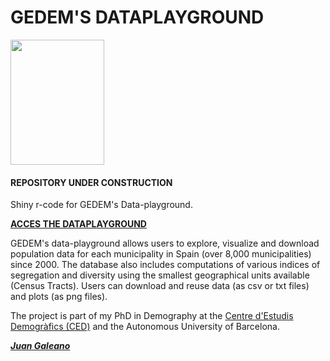 # GEDEM'S DATAPLAYGROUND

[<img src="http://gedemced.uab.cat/images/logotipCED_nuevo.png" width="150px" height="200px" />](http://ced.uab.es)

#### REPOSITORY UNDER CONSTRUCTION ####

Shiny r-code for GEDEM's Data-playground. 

[**ACCES THE DATAPLAYGROUND**](https://gedemced.shinyapps.io/DP_CATALONIA/)

GEDEM's data-playground allows users to explore, visualize and download population data for each municipality 
                                  in Spain (over 8,000 municipalities) since 2000. The database also includes computations of various indices 
                                  of segregation and diversity using the smallest geographical units available (Census Tracts).
Users can download and reuse data (as csv or txt files) and plots (as png files). 

The project is part of my PhD in Demography at the [Centre d'Estudis Demogràfics (CED)](http://ceu.uab.es) and the Autonomous University of Barcelona.

[***Juan Galeano***](http://ced.uab.es/directori/juan-galeano/) 
